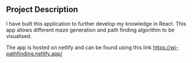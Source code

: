 ## Project Description

I have built this application to further develop my knowledge in React. This app allows different maze generation and path finding algorithm to be visualised. 

The app is hosted on netlify and can be found using this link https://wj-pathfinding.netlify.app/
